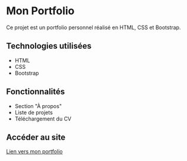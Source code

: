 # Mon Portfolio

Ce projet est un portfolio personnel réalisé en HTML, CSS et Bootstrap.

## Technologies utilisées
- HTML
- CSS
- Bootstrap

## Fonctionnalités
- Section "À propos"
- Liste de projets
- Téléchargement du CV

## Accéder au site
[Lien vers mon portfolio](<lien GitHub Pages>)
